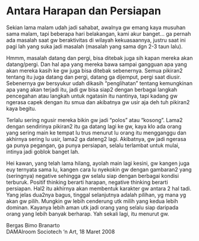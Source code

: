 # Antara Harapan dan Persiapan

Sekian lama malam udah jadi sahabat, awalnya gw emang kaya musuhan sama malam, tapi beberapa hari belakangan, kami akur banget… ga pernah ada masalah saat gw beraktivitas di wilayah kekuasaannya, justru saat ini pagi lah yang suka jadi masalah (masalah yang sama dgn 2-3 taun lalu).

Hmmm, masalah datang dan pergi, bisa ditebak juga sih kapan mereka akan datang/pergi. Dan hal apa yang mereka bawa sampai gangguan apa yang akan mereka kasih ke gw juga bisa ditebak sebenernya. Semua pikiran2 tentang itu juga datang dan pergi, datang ga dijemput, pergi saat diusir. Sebenernya gw bersyukur udah dikasih “penglihatan” tentang kemungkinan apa yang akan terjadi itu, jadi gw bisa siap2 dengan berbagai langkah pencegahan atau langkah untuk ngatasin itu nantinya, tapi kadang gw ngerasa capek dengan itu smua dan akibatnya gw usir aja deh tuh pikiran2 kaya begitu.

Terlalu sering ngusir mereka bikin gw jadi “polos” atau “kosong”. Lama2 dengan sendirinya pikiran2 itu ga datang lagi ke gw, kaya klo ada orang yang sering main ke tempat lu trus menurut lu orang itu mengganggu dan akhirnya sering lu usir, lama2 ga dateng2 lagi. Akibatnya, gw jadi ngerasa ga punya pegangan, ga punya persiapan, selalu terlambat untuk mulai, intinya jadi goblok banget lah.

Hei kawan, yang telah lama hilang, ayolah main lagi kesini, gw kangen juga euy ternyata sama lu, kangen cara lu nyekokin gw dengan gambaran2 yang (seringnya) negative sehingga gw selalu siap dengan berbagai kondisi terburuk. Positif thinking berarti harapan, negative thinking berarti persiapan. Hal2 itu akhirnya akan membentuk karakter gw antara 2 hal tadi. Yang jelas dua2nya bagus, tinggal selanjutnya adalah pilihan, yg mana yg akan gw pilih. Mungkin gw lebih cenderung utk milih yang kedua lebih dominan. Kayanya lebih aman utk jadi orang yang selalu siap daripada orang yang lebih banyak berharap. Yah sekali lagi, itu menurut gw.

Bergas Bimo Branarto  
DAMAIroom Sociotech ‘n Art, 18 Maret 2008